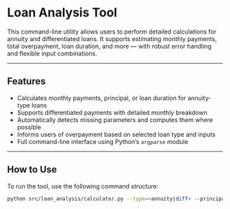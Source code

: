 # Loan Analysis Tool

This command-line utility allows users to perform detailed calculations for annuity and differentiated loans. It supports estimating monthly payments, total overpayment, loan duration, and more — with robust error handling and flexible input combinations.

---

## Features

- Calculates monthly payments, principal, or loan duration for annuity-type loans
- Supports differentiated payments with detailed monthly breakdown
- Automatically detects missing parameters and computes them where possible
- Informs users of overpayment based on selected loan type and inputs
- Full command-line interface using Python’s `argparse` module

---

## How to Use

To run the tool, use the following command structure:

```bash
python src/loan_analysis/calculator.py --type=<annuity|diff> --principal=<amount> --payment=<amount> --periods=<months> --interest=<annual_rate>
